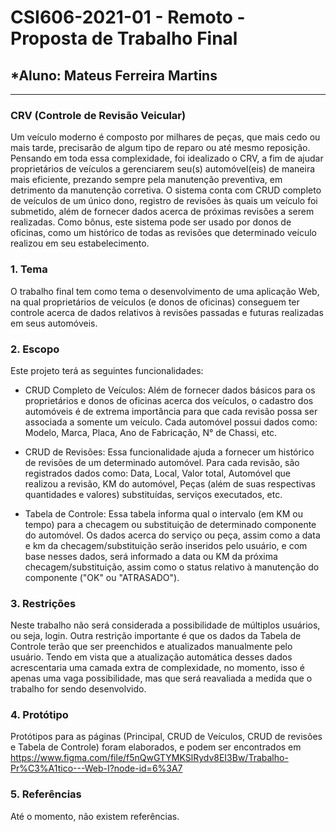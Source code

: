 # **CSI606-2021-01 - Remoto - Proposta de Trabalho Final**
## *Aluno: Mateus Ferreira Martins

--------------
### CRV (Controle de Revisão Veicular)

  Um veículo moderno é composto por milhares de peças, que mais cedo ou mais tarde,
  precisarão de algum tipo de reparo ou até mesmo reposição. Pensando em toda essa
  complexidade, foi idealizado o CRV, a fim de ajudar proprietários de veículos a 
  gerenciarem seu(s) automóvel(eis) de maneira mais eficiente, prezando sempre pela
  manutenção preventiva, em detrimento da manutenção corretiva. O sistema conta
  com CRUD completo de veículos de um único dono, registro de revisões às quais um
  veículo foi submetido, além de fornecer dados acerca de próximas revisões a serem realizadas.
  Como bônus, este sistema pode ser usado por donos de oficinas, como um histórico de todas as
  revisões que determinado veículo realizou em seu estabelecimento.

### 1. Tema

  O trabalho final tem como tema o desenvolvimento de uma aplicação Web, na qual proprietários 
  de veículos (e donos de oficinas) conseguem ter controle acerca de dados relativos à revisões passadas e futuras 
  realizadas em seus automóveis.

<!-- Descrever e limitar o escopo da aplicação. -->
### 2. Escopo

  Este projeto terá as seguintes funcionalidades:

  * CRUD Completo de Veículos: Além de fornecer dados básicos para os proprietários e donos de oficinas acerca 
  dos veículos, o cadastro dos automóveis é de extrema importância para que cada revisão possa ser associada a
  somente um veículo. Cada automóvel possui dados como: Modelo, Marca, Placa, Ano de Fabricação, N° de Chassi, etc.

  * CRUD de Revisões: Essa funcionalidade ajuda a fornecer um histórico de revisões de um determinado automóvel.
  Para cada revisão, são registrados dados como: Data, Local, Valor total, Automóvel que realizou a revisão,
  KM do automóvel, Peças (além de suas respectivas quantidades e valores) substituídas, serviços executados, etc.

  * Tabela de Controle: Essa tabela informa qual o intervalo (em KM ou tempo) para a checagem ou substituição de
  determinado componente do automóvel. Os dados acerca do serviço ou peça, assim como a data e km da checagem/substituição
  serão inseridos pelo usuário, e com base nesses dados, será informado a data ou KM da próxima checagem/substituição, assim
  como o status relativo à manutenção do componente ("OK" ou "ATRASADO").

<!-- Apresentar restrições de funcionalidades e de escopo. -->
### 3. Restrições

  Neste trabalho não será considerada a possibilidade de múltiplos usuários, ou seja, login. Outra restrição importante é que
  os dados da Tabela de Controle terão que ser preenchidos e atualizados manualmente pelo usuário. Tendo em vista que a atualização
  automática desses dados acrescentaria uma camada extra de complexidade, no momento, isso é apenas uma vaga possibilidade, mas que 
  será reavaliada a medida que o trabalho for sendo desenvolvido. 

<!-- Construir alguns protótipos para a aplicação, disponibilizá-los no Github e descrever o que foi considerado. //-->
### 4. Protótipo

  Protótipos para as páginas (Principal, CRUD de Veículos, CRUD de revisões e Tabela de Controle) foram elaborados, e podem ser encontrados
  em https://www.figma.com/file/f5nQwGTYMKSlRydv8EI3Bw/Trabalho-Pr%C3%A1tico---Web-I?node-id=6%3A7

### 5. Referências

  Até o momento, não existem referências.
